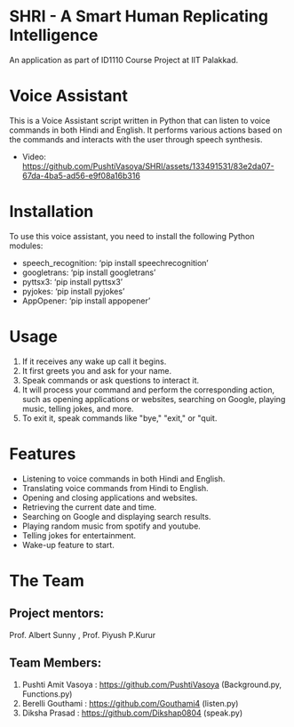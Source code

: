 # SHRI - A Smart Human Replicating Intelligence
An application as part of ID1110 Course Project at IIT Palakkad.
# Voice Assistant

This  is a Voice Assistant script written in Python that can listen to voice commands in both Hindi and English. It performs various actions based on the commands and interacts with the user through speech synthesis.
- Video: https://github.com/PushtiVasoya/SHRI/assets/133491531/83e2da07-67da-4ba5-ad56-e9f08a16b316

# Installation

To use this voice assistant, you need to install the following Python modules:

- speech_recognition: ‘pip install speechrecognition’
- googletrans: ‘pip install googletrans’
- pyttsx3: ‘pip install pyttsx3’
- pyjokes: ‘pip install pyjokes’
- AppOpener: ‘pip install appopener’

# Usage

1. If it receives any wake up call it begins.
2. It first greets you and ask for your name.
3. Speak commands or ask questions to interact it.
4. It will process your command and perform the corresponding action, such as opening applications or websites, searching on Google, playing music, telling jokes, and more.
5. To exit it, speak commands like "bye," "exit," or "quit.

# Features

- Listening to voice commands in both Hindi and English.
- Translating voice commands from Hindi to English.
- Opening and closing applications and websites.
- Retrieving the current date and time.
- Searching on Google and displaying search results.
- Playing random music from spotify and youtube.
- Telling jokes for entertainment.
- Wake-up feature to start.


# The Team
## Project mentors:
Prof. Albert Sunny , Prof. Piyush P.Kurur

## Team Members:
1. Pushti Amit Vasoya : https://github.com/PushtiVasoya
(Background.py, Functions.py)
2. Berelli Gouthami : https://github.com/Gouthami4
(listen.py)
3. Diksha Prasad : https://github.com/Dikshap0804
(speak.py)



